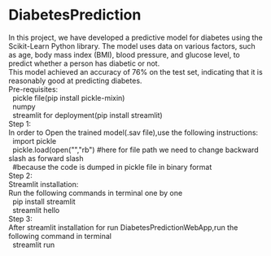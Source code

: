 
# DiabetesPrediction
In this project, we have developed a predictive model for diabetes using the Scikit-Learn Python library. The model uses data on various factors, such as age, body mass index (BMI), blood pressure, and glucose level, to predict whether a person has diabetic or not.\
This model achieved an accuracy of 76% on the test set, indicating that it is reasonably good at predicting diabetes.\
Pre-requisites:\
&nbsp;  pickle file(pip install pickle-mixin)\
&nbsp;  numpy\
&nbsp;  streamlit for deployment(pip install streamlit)\
Step 1:\
In order to Open the trained model(.sav file),use the following instructions:\
&nbsp;    import pickle\
&nbsp;    pickle.load(open("<filedirectory>","rb") #here for file path we need to change backward slash as forward slash\
&nbsp;    #because the code is dumped in pickle file in binary format\
Step 2:\
Streamlit installation:\
Run the following commands in terminal one by one\
&nbsp;  pip install streamlit\
&nbsp;  streamlit hello\
Step 3:\
After streamlit installation for run DiabetesPredictionWebApp,run the following command in terminal\
&nbsp;   streamlit run <filedirectory>

  
               
